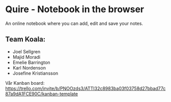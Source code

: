 # Quire - Notebook in the browser #

An online notebook where you can add, edit and save your notes. 

## Team Koala: ##
- Joel Sellgren 
- Majid Moradi 
- Emelie Barrington
- Karl Nordenson
- Josefine Kristiansson


Vår Kanban board: https://trello.com/invite/b/PNOOzds3/ATTI32c8983ba03f03758d27bbad77c87a9dA1FCE90C/kanban-template 
